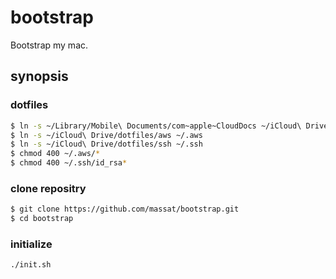 bootstrap
=========

Bootstrap my mac.

synopsis
--------

### dotfiles

```sh
$ ln -s ~/Library/Mobile\ Documents/com~apple~CloudDocs ~/iCloud\ Drive
$ ln -s ~/iCloud\ Drive/dotfiles/aws ~/.aws
$ ln -s ~/iCloud\ Drive/dotfiles/ssh ~/.ssh
$ chmod 400 ~/.aws/*
$ chmod 400 ~/.ssh/id_rsa*
```

### clone repositry

```sh
$ git clone https://github.com/massat/bootstrap.git
$ cd bootstrap
```

### initialize

```sh
./init.sh
```
